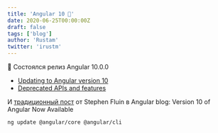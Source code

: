 ```yaml
---
title: 'Angular 10 🎉'
date: 2020-06-25T00:00:00Z
draft: false
tags: ['blog']
author: 'Rustam'
twitter: 'irustm'
---
```


🎉 Состоялся релиз Angular 10.0.0 

- [Updating to Angular version 10](https://angular.io/guide/updating-to-version-10)
- [Deprecated APIs and features](https://angular.io/guide/deprecations)

И [традиционный пост](https://blog.angular.io/version-10-of-angular-now-available-78960babd41) от Stephen Fluin в Angular blog:
Version 10 of Angular Now Available

```
ng update @angular/core @angular/cli
```